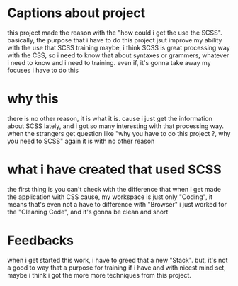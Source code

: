 # Captions about project
this project made the reason with the "how could i get the use the SCSS". basically, the purpose that i have to do this project jsut improve my ability with the use that SCSS training
maybe, i think SCSS is great processing way with the CSS, so i need to know that about syntaxes or grammers, whatever i need to know and i need to training.
even if, it's gonna take away my focuses i have to do this

# why this
there is no other reason, it is what it is. cause i just get the information about SCSS lately, and i got so many interesting with that processing way.
when the strangers get question like "why you have to do this project ?, why you need to SCSS"
again it is with no other reason

# what i have created that used SCSS
the first thing is you can't check with the difference that when i get made the application with CSS
cause, my workspace is just only "Coding", it means that's even not a have to difference with "Browser"
i just worked for the "Cleaning Code", and it's gonna be clean and short

# Feedbacks
when i get started this work, i have to greed that a new "Stack".
but, it's not a good to way that a purpose for training
if i have and with nicest mind set, maybe i think i got the more more techniques from this project.
